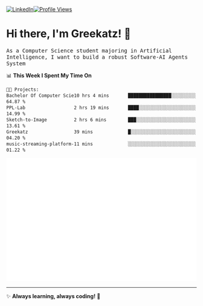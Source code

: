 [![LinkedIn](https://img.shields.io/badge/LinkedIn-0077B5?style=flat&logo=linkedin&logoColor=white)](https://www.linkedin.com/in/hungarbeit1912/)[![Profile Views](https://komarev.com/ghpvc/?username=Greekatz&color=blue&style=flat-square)](https://github.com/Greekatz)  


# Hi there, I'm Greekatz! 👋

<samp>As a Computer Science student majoring in Artificial Intelligence, I want to build a robust Software-AI Agents System<samp>


<!--START_SECTION:waka-->
📊 **This Week I Spent My Time On** 

```text
🐱‍💻 Projects: 
Bachelor Of Computer Scie10 hrs 4 mins       ████████████████░░░░░░░░░   64.87 % 
PPL-Lab                  2 hrs 19 mins       ████░░░░░░░░░░░░░░░░░░░░░   14.99 % 
Sketch-to-Image          2 hrs 6 mins        ███░░░░░░░░░░░░░░░░░░░░░░   13.61 % 
Greekatz                 39 mins             █░░░░░░░░░░░░░░░░░░░░░░░░   04.20 % 
music-streaming-platform-11 mins             ░░░░░░░░░░░░░░░░░░░░░░░░░   01.22 % 
```


<!--END_SECTION:waka-->

![Full-year Contribution Calendar](https://github.com/Greekatz/Greekatz/blob/main/metrics.plugin.isocalendar.fullyear.svg)

---
✨ **Always learning, always coding!** 🚀
